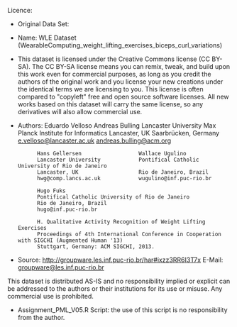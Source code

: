 Licence:

- Original Data Set:
- Name: WLE Dataset (WearableComputing_weight_lifting_exercises_biceps_curl_variations)
- This dataset is licensed under the Creative Commons license (CC BY-SA). The CC BY-SA license means you can remix, tweak, and build upon this work even for commercial purposes, as long as you credit the authors of the original work and you license your new creations under the identical terms we are licensing to you. This license is often compared to "copyleft" free and open source software licenses. All new works based on this dataset will carry the same license, so any derivatives will also allow commercial use. 

- Authors:  Eduardo Velloso					Andreas Bulling
			Lancaster University			Max Planck Institute for Informatics
			Lancaster, UK					Saarbrücken, Germany
			e.velloso@lancaster.ac.uk		andreas.bulling@acm.org

			Hans Gellersen					Wallace Ugulino
			Lancaster University			Pontifical Catholic University of Rio de Janeiro
			Lancaster, UK					Rio de Janeiro, Brazil
			hwg@comp.lancs.ac.uk			wugulino@inf.puc-rio.br

			Hugo Fuks
			Pontifical Catholic University of Rio de Janeiro
			Rio de Janeiro, Brazil
			hugo@inf.puc-rio.br

			H. Qualitative Activity Recognition of Weight Lifting Exercises
			Proceedings of 4th International Conference in Cooperation with SIGCHI (Augmented Human '13)
			Stuttgart, Germany: ACM SIGCHI, 2013.

- Source:	http://groupware.les.inf.puc-rio.br/har#ixzz3RR6I3T7x
			E-Mail: groupware@les.inf.puc-rio.br

This dataset is distributed AS-IS and no responsibility implied or explicit can be addressed to the authors or their institutions for its use or misuse.
Any commercial use is prohibited.

- Assignment_PML_V05.R Script: the use of this script is no responsibility from the author.
